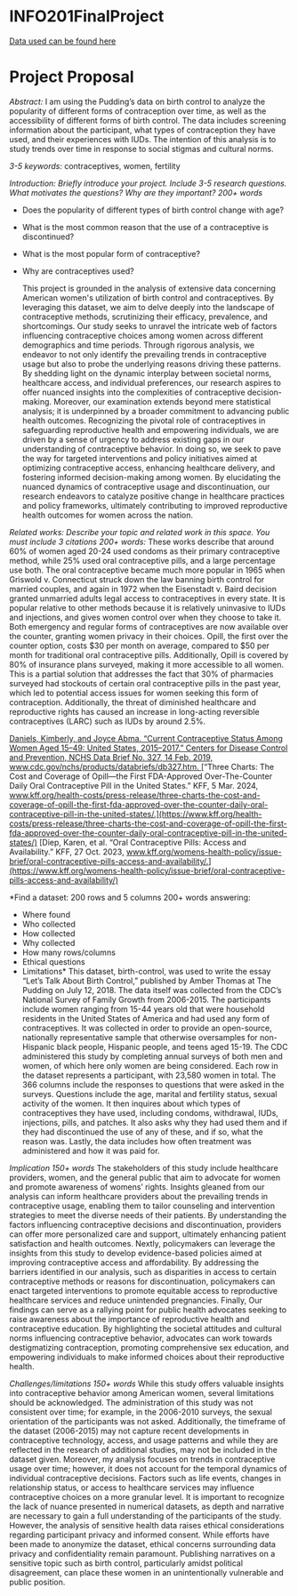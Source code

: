 # INFO201FinalProject
[Data used can be found here](https://github.com/the-pudding/data/tree/master/birth-control)

# Project Proposal
*Abstract:*
  I am using the Pudding’s data on birth control to analyze the popularity of different forms of contraception over time, as well as the accessibility of different forms of birth control. The data includes screening information about the participant, what types of contraception they have used, and their experiences with IUDs. The intention of this analysis is to study trends over time in response to social stigmas and cultural norms.


*3-5 keywords:*
  contraceptives, women, fertility


*Introduction: Briefly introduce your project. Include 3-5 research questions. What motivates the questions? Why are they important? 200+ words*
- Does the popularity of different types of birth control change with age?
- What is the most common reason that the use of a contraceptive is discontinued?
- What is the most popular form of contraceptive?
- Why are contraceptives used?

  This project is grounded in the analysis of extensive data concerning American women's utilization of birth control and contraceptives. By leveraging this dataset, we aim to delve deeply into the landscape of contraceptive methods, scrutinizing their efficacy, prevalence, and shortcomings. Our study seeks to unravel the intricate web of factors influencing contraceptive choices among women across different demographics and time periods.
  Through rigorous analysis, we endeavor to not only identify the prevailing trends in contraceptive usage but also to probe the underlying reasons driving these patterns. By shedding light on the dynamic interplay between societal norms, healthcare access, and individual preferences, our research aspires to offer nuanced insights into the complexities of contraceptive decision-making.
  Moreover, our examination extends beyond mere statistical analysis; it is underpinned by a broader commitment to advancing public health outcomes. Recognizing the pivotal role of contraceptives in safeguarding reproductive health and empowering individuals, we are driven by a sense of urgency to address existing gaps in our understanding of contraceptive behavior.
  In doing so, we seek to pave the way for targeted interventions and policy initiatives aimed at optimizing contraceptive access, enhancing healthcare delivery, and fostering informed decision-making among women. By elucidating the nuanced dynamics of contraceptive usage and discontinuation, our research endeavors to catalyze positive change in healthcare practices and policy frameworks, ultimately contributing to improved reproductive health outcomes for women across the nation.

  
*Related works: Describe your topic and related work in this space. You must include 3 citations 200+ words:*
  These works describe that around 60% of women aged 20-24 used condoms as their primary contraceptive method, while 25% used oral contraceptive pills, and a large percentage use both. The oral contraceptive became much more popular in 1965 when Griswold v. Connecticut struck down the law banning birth control for married couples, and again in 1972 when the Eisenstadt v. Baird decision granted unmarried adults legal access to contraceptives in every state. It is popular relative to other methods because it is relatively uninvasive to IUDs and injections, and gives women control over when they choose to take it. Both emergency and regular forms of contraceptives are now available over the counter, granting women privacy in their choices. Opill, the first over the counter option, costs $30 per month on average, compared to $50 per month for traditional oral contraceptive pills. Additionally, Opill is covered by 80% of insurance plans surveyed, making it more accessible to all women. This is a partial solution that addresses the fact that 30% of pharmacies surveyed had stockouts of certain oral contraceptive pills in the past year, which led to potential access issues for women seeking this form of contraception. Additionally, the threat of diminished healthcare and reproductive rights has caused an increase in long-acting reversible contraceptives (LARC) such as IUDs by around 2.5%.

[Daniels, Kimberly, and Joyce Abma. “Current Contraceptive Status Among Women Aged 15–49: United States, 2015–2017.” Centers for Disease Control and Prevention, NCHS Data Brief No. 327, 14 Feb. 2019, www.cdc.gov/nchs/products/databriefs/db327.htm. ](https://www.cdc.gov/nchs/products/databriefs/db327.htm)
[“Three Charts: The Cost and Coverage of Opill—the First FDA-Approved Over-The-Counter Daily Oral Contraceptive Pill in the United States.” KFF, 5 Mar. 2024, www.kff.org/health-costs/press-release/three-charts-the-cost-and-coverage-of-opill-the-first-fda-approved-over-the-counter-daily-oral-contraceptive-pill-in-the-united-states/.](https://www.kff.org/health-costs/press-release/three-charts-the-cost-and-coverage-of-opill-the-first-fda-approved-over-the-counter-daily-oral-contraceptive-pill-in-the-united-states/)
[Diep, Karen, et al. “Oral Contraceptive Pills: Access and Availability.” KFF, 27 Oct. 2023, www.kff.org/womens-health-policy/issue-brief/oral-contraceptive-pills-access-and-availability/.](https://www.kff.org/womens-health-policy/issue-brief/oral-contraceptive-pills-access-and-availability/)


*Find a dataset: 200 rows and 5 columns 200+ words answering:
- Where found
- Who collected
- How collected
- Why collected
- How many rows/columns
- Ethical questions
- Limitations*
  This dataset, birth-control, was used to write the essay “Let’s Talk About Birth Control,” published by Amber Thomas at The Pudding on July 12, 2018. The data itself was collected from the CDC’s National Survey of Family Growth from 2006-2015. The participants include women ranging from 15-44 years old that were household residents in the United States of America and had used any form of contraceptives. It was collected in order to provide an open-source, nationally representative sample that otherwise oversamples for non-Hispanic black people, Hispanic people, and teens aged 15-19. The CDC administered this study by completing annual surveys of both men and women, of which here only women are being considered. 
  Each row in the dataset represents a participant, with 23,580 women in total. The 366 columns include the responses to questions that were asked in the surveys. Questions include the age, marital and fertility status, sexual activity of the women. It then inquires about which types of contraceptives they have used, including condoms, withdrawal, IUDs, injections, pills, and patches. It also asks why they had used them and if they had discontinued the use of any of these, and if so, what the reason was. Lastly, the data includes how often treatment was administered and how it was paid for.


*Implication 150+ words*
	The stakeholders of this study include healthcare providers, women, and the general public that aim to advocate for women and promote awareness of womens’ rights. 
	Insights gleaned from our analysis can inform healthcare providers about the prevailing trends in contraceptive usage, enabling them to tailor counseling and intervention strategies to meet the diverse needs of their patients. By understanding the factors influencing contraceptive decisions and discontinuation, providers can offer more personalized care and support, ultimately enhancing patient satisfaction and health outcomes.
	Nextly, policymakers can leverage the insights from this study to develop evidence-based policies aimed at improving contraceptive access and affordability. By addressing the barriers identified in our analysis, such as disparities in access to certain contraceptive methods or reasons for discontinuation, policymakers can enact targeted interventions to promote equitable access to reproductive healthcare services and reduce unintended pregnancies.
	Finally, Our findings can serve as a rallying point for public health advocates seeking to raise awareness about the importance of reproductive health and contraceptive education. By highlighting the societal attitudes and cultural norms influencing contraceptive behavior, advocates can work towards destigmatizing contraception, promoting comprehensive sex education, and empowering individuals to make informed choices about their reproductive health.


*Challenges/limitations 150+ words*
	While this study offers valuable insights into contraceptive behavior among American women, several limitations should be acknowledged. The administration of this study was not consistent over time; for example, in the 2006-2010 surveys, the sexual orientation of the participants was not asked. Additionally, the timeframe of the dataset (2006-2015) may not capture recent developments in contraceptive technology, access, and usage patterns and while they are reflected in the research of additional studies, may not be included in the dataset given.
	Moreover, my analysis focuses on trends in contraceptive usage over time; however, it does not account for the temporal dynamics of individual contraceptive decisions. Factors such as life events, changes in relationship status, or access to healthcare services may influence contraceptive choices on a more granular level. It is important to recognize the lack of nuance presented in numerical datasets, as depth and narrative are necessary to gain a full understanding of the participants of the study. However, the analysis of sensitive health data raises ethical considerations regarding participant privacy and informed consent. While efforts have been made to anonymize the dataset, ethical concerns surrounding data privacy and confidentiality remain paramount. Publishing narratives on a sensitive topic such as birth control, particularly amidst political disagreement, can place these women in an unintentionally vulnerable and public position.
